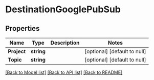 # DestinationGooglePubSub

## Properties
Name | Type | Description | Notes
------------ | ------------- | ------------- | -------------
**Project** | **string** |  | [optional] [default to null]
**Topic** | **string** |  | [optional] [default to null]

[[Back to Model list]](../README.md#documentation-for-models) [[Back to API list]](../README.md#documentation-for-api-endpoints) [[Back to README]](../README.md)


